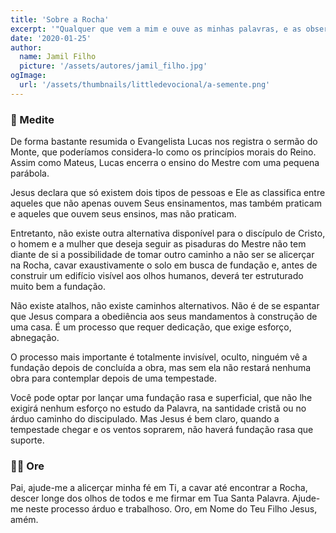 ```yaml
---
title: 'Sobre a Rocha'
excerpt: '"Qualquer que vem a mim e ouve as minhas palavras, e as observa, eu vos mostrarei a quem é semelhante: É semelhante ao homem que edificou uma casa, e cavou, e abriu bem fundo, e pôs os alicerces sobre a rocha; e, vindo a enchente, bateu com ímpeto a corrente naquela casa, e não a pôde abalar, porque estava fundada sobre a rocha" (Lucas 6:47,48)'
date: '2020-01-25'
author:
  name: Jamil Filho
  picture: '/assets/autores/jamil_filho.jpg'
ogImage:
  url: '/assets/thumbnails/littledevocional/a-semente.png'
---
```


### 📖 Medite

De forma bastante resumida o Evangelista Lucas nos registra o sermão do Monte, que poderíamos considera-lo como os princípios morais do Reino. Assim como Mateus, Lucas encerra o ensino do Mestre com uma pequena parábola.

Jesus declara que só existem dois tipos de pessoas e Ele as classifica entre aqueles que não apenas ouvem Seus ensinamentos, mas também praticam e aqueles que ouvem seus ensinos, mas não praticam.

Entretanto, não existe outra alternativa disponível para o discípulo de Cristo, o homem e a mulher que deseja seguir as pisaduras do Mestre não tem diante de si a possibilidade de tomar outro caminho a não ser se alicerçar na Rocha, cavar exaustivamente o solo em busca de fundação e, antes de construir um edifício visível aos olhos humanos, deverá ter estruturado muito bem a fundação.

Não existe atalhos, não existe caminhos alternativos. Não é de se espantar que Jesus compara a obediência aos seus mandamentos à construção de uma casa. É um processo que requer dedicação, que exige esforço, abnegação.

O processo mais importante é totalmente invisível, oculto, ninguém vê a fundação depois de concluída a obra, mas sem ela não restará nenhuma obra para contemplar depois de uma tempestade.

Você pode optar por lançar uma fundação rasa e superficial, que não lhe exigirá nenhum esforço no estudo da Palavra, na santidade cristã ou no árduo caminho do discipulado. Mas Jesus é bem claro, quando a tempestade chegar e os ventos soprarem, não haverá fundação rasa que suporte.

### 🙏🏻 Ore

Pai, ajude-me a alicerçar minha fé em Ti, a cavar até encontrar a Rocha, descer longe dos olhos de todos e me firmar em Tua Santa Palavra. Ajude-me neste processo árduo e trabalhoso. Oro, em Nome do Teu Filho Jesus, amém.